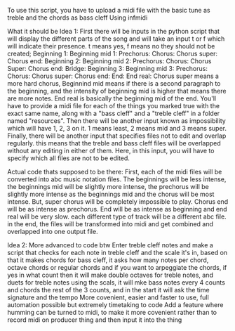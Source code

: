 To use this script, you have to upload a midi file with the basic tune as treble and the chords as bass cleff
Using infmidi

What it should be
Idea 1:
First there will be inputs in the python script that will display the different parts of the song and will take an input t or f which will indicate their presence. t means yes, f means no they should not be created;
Beginning 1:
Beginning mid 1:
Prechorus:
Chorus:
Chorus super:
Chorus end:
Beginning 2:
Beginning mid 2:
Prechorus:
Chorus:
Chorus Super:
Chorus end:
Bridge:
Beginning 3:
Beginning mid 3:
Prechorus:
Chorus:
Chorus super:
Chorus end:
End:
End real:
Chorus super means a more hard chorus, Beginnind mid means if there is a second paragraph to the beginning, and the intensity of beginning mid is higher that means there are more notes. End real is basically the beginning mid of the end.
You'll have to provide a midi file for each of the things you marked true with the exact same name, along with a "bass cleff" and a "treble cleff" in a folder named "resources".
Then there will be another input known as impossibility which will have 1, 2, 3 on it. 1 means least, 2 means mid and 3 means super.
Finally, there will be another input that specifies files not to edit and overlap regularly. this means that the treble and bass cleff files will be overlapped without any editing in either of them. Here, in this input, you will have to specify which all files are not to be edited.

Actual code thats supposed to be there:
First, each of the midi files will be converted into abc music notation files. The beginnings will be less intense, the beginnings mid will be slightly more intense, the prechorus will be slightly more intense as the beginnings mid and the chorus will be most intense. But, super chorus will be completely impossible to play. Chorus end will be as intense as prechorus. End will be as intense as beginning and end real will be very slow. each different type of track will be a different abc file. in the end, the files will be transformed into midi and get combined and overlapped into one output file. 

Idea 2:
More advanced to code btw
Enter treble cleff notes and make a script that checks for each note in treble cleff and the scale it's in, based on that it makes chords for bass cleff, it asks how many notes per chord, octave chords or regular chords and if you want to arpeggiate the chords, if yes in what count
then it will make double octaves for treble notes, and duets for treble notes using the scals, it will mke bass notes every 4 counts and chords the rest of the 3 counts, and in the start it will ask the time signature and the tempo
More covenient, easier and faster to use, full automation possible but extremely timetaking to code
Add a feature where humming can be turned to midi, to make it more covenient rather than to record midi on producer thing and then input it into the thing